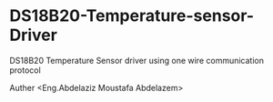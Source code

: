 # DS18B20-Temperature-sensor-Driver
DS18B20 Temperature Sensor driver using one wire communication protocol

Auther <Eng.Abdelaziz Moustafa Abdelazem>
